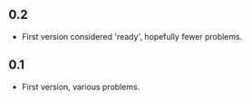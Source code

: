 ## 0.2 ##

* First version considered 'ready', hopefully fewer problems.

## 0.1 ##

* First version, various problems.

